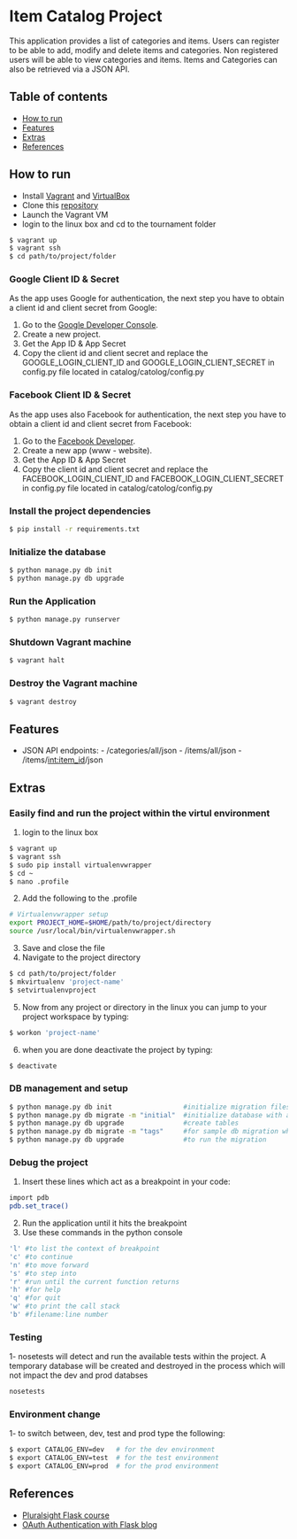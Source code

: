 # Item Catalog Project

This application provides a list of categories and items.  Users can register to be able to add, modify and delete items and categories.  Non registered users will be able to view categories and items.
Items and Categories can also be retrieved via a JSON API.

## Table of contents

- [How to run](#how-to-run)
- [Features](#features)
- [Extras](#extras)
- [References](#references)

## How to run

* Install [Vagrant](http://vagrantup.com) and [VirtualBox](https://www.virtualbox.org)
* Clone this [repository](https://github.com/younessassassi/fullstack-nanodegree-catalog)
* Launch the Vagrant VM
* login to the linux box and cd to the tournament folder

```sh
$ vagrant up
$ vagrant ssh
$ cd path/to/project/folder
```

### Google Client ID & Secret

As the app uses Google for authentication, the next step you have to obtain a client id and client secret from Google:

1. Go to the [Google Developer Console](https://console.developers.google.com/project).
2. Create a new project.
3. Get the App ID & App Secret
4. Copy the client id and client secret and replace the GOOGLE_LOGIN_CLIENT_ID and GOOGLE_LOGIN_CLIENT_SECRET in config.py file located in catalog/catolog/config.py

### Facebook Client ID & Secret

As the app uses also Facebook for authentication, the next step you have to obtain a client id and client secret from Facebook:

1. Go to the [Facebook Developer](https://developers.facebook.com/apps/).
2. Create a new app (www - website).
3. Get the App ID & App Secret
4. Copy the client id and client secret and replace the FACEBOOK_LOGIN_CLIENT_ID and FACEBOOK_LOGIN_CLIENT_SECRET in config.py file located in catalog/catolog/config.py

### Install the project dependencies

```sh
$ pip install -r requirements.txt
```

### Initialize the database

```sh
$ python manage.py db init
$ python manage.py db upgrade
```

### Run the Application

```sh
$ python manage.py runserver
```

### Shutdown Vagrant machine

```sh
$ vagrant halt
```

### Destroy the Vagrant machine

```sh
$ vagrant destroy
```

## Features

- JSON API endpoints:
        - /categories/all/json
        - /items/all/json
        - /items/<int:item_id>/json


## Extras

### Easily find and run the project within the virtul environment
1. login to the linux box

```sh
$ vagrant up
$ vagrant ssh
$ sudo pip install virtualenvwrapper
$ cd ~
$ nano .profile
```

2.  Add the following to the .profile

```sh
# Virtualenvwrapper setup
export PROJECT_HOME=$HOME/path/to/project/directory
source /usr/local/bin/virtualenvwrapper.sh
```

3. Save and close the file
4. Navigate to the project directory

```sh
$ cd path/to/project/folder
$ mkvirtualenv 'project-name'
$ setvirtualenvproject
```
5. Now from any project or directory in the linux you can jump to your project workspace by typing:

```sh
$ workon 'project-name'
```

6. when you are done deactivate the project by typing:

```sh
$ deactivate
```

### DB management and setup

```sh
$ python manage.py db init                  #initialize migration files
$ python manage.py db migrate -m "initial"  #initialize database with a title
$ python manage.py db upgrade               #create tables
$ python manage.py db migrate -m "tags"     #for sample db migration when a db change is introduced
$ python manage.py db upgrade               #to run the migration
```

### Debug the project

1. Insert these lines which act as a breakpoint in your code:

```sh
import pdb
pdb.set_trace()
```

2. Run the application until it hits the breakpoint
3. Use these commands in the python console

```sh
'l' #to list the context of breakpoint
'c' #to continue
'n' #to move forward
's' #to step into
'r' #run until the current function returns
'h' #for help
'q' #for quit
'w' #to print the call stack
'b' #filename:line number
```

### Testing
1- nosetests will detect and run the available tests within the project.  A temporary database will be created and destroyed in the process which will not impact the dev and prod databses

```sh
nosetests
```

### Environment change
1- to switch between, dev, test and prod type the following:

```sh
$ export CATALOG_ENV=dev   # for the dev environment
$ export CATALOG_ENV=test  # for the test environment
$ export CATALOG_ENV=prod  # for the prod environment
```

## References
- [Pluralsight Flask course](http://www.pluralsight.com/courses/flask-micro-framework-introduction)
- [OAuth Authentication with Flask blog](http://blog.miguelgrinberg.com/post/oauth-authentication-with-flask)